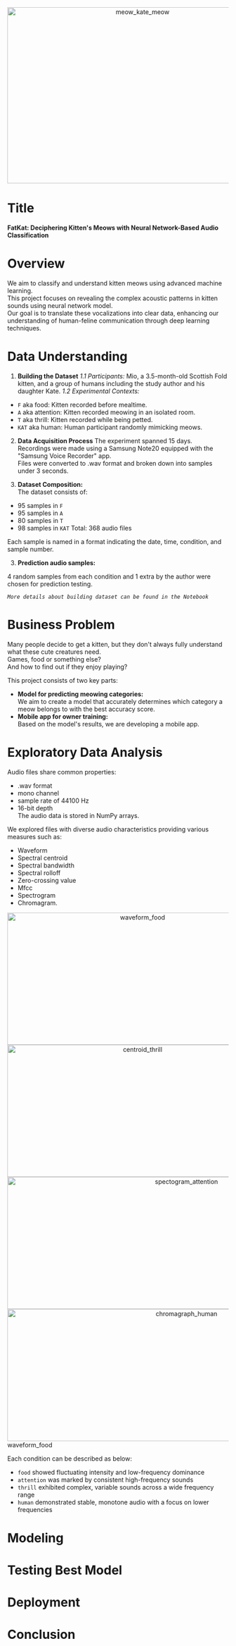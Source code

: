 <div style="text-align: center;" style="border: 2px solid black;">
    <img src="images/main.png" alt="meow_kate_meow" width="600" height="400">
</div>

# Title
**FatKat: Deciphering Kitten's Meows with Neural Network-Based Audio Classification**

# Overview
We aim to classify and understand kitten meows using advanced machine learning.  
This project focuses on revealing the complex acoustic patterns in kitten sounds using neural network model.  
Our goal is to translate these vocalizations into clear data, enhancing our understanding of human-feline communication through deep learning techniques.

# Data Understanding

1. **Building the Dataset**
_1.1 Participants:_
Mio, a 3.5-month-old Scottish Fold kitten, and a group of humans including the study author and his daughter Kate.
_1.2 Experimental Contexts:_  
- `F` aka food: Kitten recorded before mealtime.
- `A` aka attention: Kitten recorded meowing in an isolated room.
- `T` aka thrill: Kitten recorded while being petted.
- `KAT` aka human: Human participant randomly mimicking meows.

2. **Data Acquisition Process**
The experiment spanned 15 days.  
Recordings were made using a Samsung Note20 equipped with the "Samsung Voice Recorder" app.  
Files were converted to .wav format and broken down into samples under 3 seconds.

3. **Dataset Composition:**  
The dataset consists of:
- 95 samples in `F`
- 95 samples in `A`
- 80 samples in `T`
- 98 samples in `KAT`
Total: 368 audio files

Each sample is named in a format indicating the date, time, condition, and sample number.

3. **Prediction audio samples:**  

4 random samples from each condition and 1 extra by the author were chosen for prediction testing.

_`More details about building dataset can be found in the Notebook`_

# Business Problem
Many people decide to get a kitten, but they don't always fully understand what these cute creatures need.  
Games, food or something else?  
And how to find out if they enjoy playing?

This project consists of two key parts:
- **Model for predicting meowing categories:**  
We aim to create a model that accurately determines which category a meow belongs to with the best accuracy score.  
- **Mobile app for owner training:**  
Based on the model's results, we are developing a mobile app.  

# Exploratory Data Analysis
Audio files share common properties:  
- .wav format
- mono channel
- sample rate of 44100 Hz
- 16-bit depth  
The audio data is stored in NumPy arrays.  

We explored files with diverse audio characteristics providing various measures such as:  
- Waveform
- Spectral centroid
- Spectral bandwidth
- Spectral rolloff
- Zero-crossing value
- Mfcc
- Spectrogram
- Chromagram. 
<div style="text-align: center;" style="border: 2px solid black;">
    <img src="images/waveform_food.jpeg" alt="waveform_food" width="600" height="300">
</div>

<div style="text-align: center;" style="border: 2px solid black;">
    <img src="images/centroid_thrill.jpeg" alt="centroid_thrill" width="600" height="300">
</div>

<div style="text-align: center;" style="border: 2px solid black;">
    <img src="images/spectogram_attention.jpeg" alt="spectogram_attention" width="800" height="300">
</div>

<div style="text-align: center;" style="border: 2px solid black;">
    <img src="images/chromagraph_human.jpeg" alt="chromagraph_human" width="800" height="300">
</div>
waveform_food

Each condition can be described as below: 
- `food` showed fluctuating intensity and low-frequency dominance
- `attention` was marked by consistent high-frequency sounds
- `thrill` exhibited complex, variable sounds across a wide frequency range
- `human` demonstrated stable, monotone audio with a focus on lower frequencies

# Modeling
# Testing Best Model
# Deployment
# Conclusion
